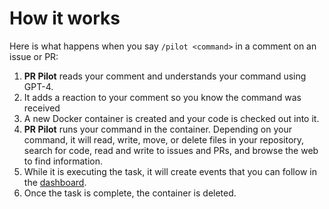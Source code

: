 # How it works

Here is what happens when you say `/pilot <command>` in a comment on an issue or PR:

1. **PR Pilot** reads your comment and understands your command using GPT-4.
2. It adds a reaction to your comment so you know the command was received
3. A new Docker container is created and your code is checked out into it.
4. **PR Pilot** runs your command in the container. Depending on your command, it will read, write, move, or delete files in your repository, search for code, read and write to issues and PRs, and browse the web to find information.
5. While it is executing the task, it will create events that you can follow in the [dashboard](https://app.prpilot.ai).
6. Once the task is complete, the container is deleted.